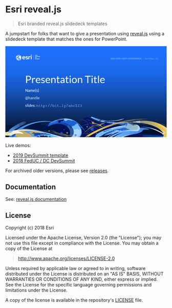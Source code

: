 # Esri reveal.js

> Esri branded reveal.js slidedeck templates

A jumpstart for folks that want to give a presentation using [reveal.js](https://github.com/hakimel/reveal.js/) using a slidedeck template that matches the ones for PowerPoint.

![Project preview](img/project-preview.gif)

Live demos:

* [2019 DevSummit template](https://esri.github.io/reveal.js/devsummit-2019.html)
* [2018 FedUC / DC DevSummit](https://esri.github.io/reveal.js/feduc-2018.html)

For archived older versions, please see [releases](https://github.com/esri/reveal.js/releases).

## Documentation

See: [reveal.js documentation](https://github.com/hakimel/reveal.js/blob/master/README.md)

## License

Copyright (c) 2018 Esri

Licensed under the Apache License, Version 2.0 (the "License");
you may not use this file except in compliance with the License.
You may obtain a copy of the License at

> http://www.apache.org/licenses/LICENSE-2.0

Unless required by applicable law or agreed to in writing, software
distributed under the License is distributed on an "AS IS" BASIS,
WITHOUT WARRANTIES OR CONDITIONS OF ANY KIND, either express or implied.
See the License for the specific language governing permissions and
limitations under the License.

A copy of the license is available in the repository's [LICENSE](./LICENSE) file.
